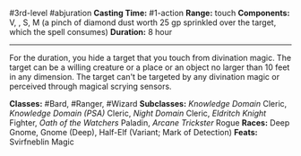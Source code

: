 #3rd-level #abjuration
**Casting Time:** #1-action
**Range:** touch
**Components:** V, , S, M (a pinch of diamond dust worth 25 gp sprinkled over the target, which the spell consumes)
**Duration:** 8 hour

---

For the duration, you hide a target that you touch from divination magic. The target can be a willing creature or a place or an object no larger than 10 feet in any dimension. The target can't be targeted by any divination magic or perceived through magical scrying sensors.


**Classes:** #Bard, #Ranger, #Wizard
**Subclasses:** *Knowledge Domain* Cleric, *Knowledge Domain (PSA)* Cleric, *Night Domain* Cleric, *Eldritch Knight* Fighter, *Oath of the Watchers* Paladin, *Arcane Trickster* Rogue
**Races:** Deep Gnome, Gnome (Deep), Half-Elf (Variant; Mark of Detection)
**Feats:** Svirfneblin Magic

